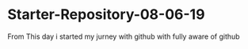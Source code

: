 # Starter-Repository-08-06-19
From This day i started my jurney with github with fully aware of github
